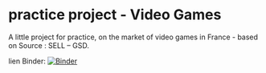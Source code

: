 # practice project - Video Games
A little project for practice, on the market of video games in France - based on Source : SELL – GSD.

lien Binder:
[![Binder](https://mybinder.org/badge_logo.svg)](https://mybinder.org/v2/gh/Gigique/Practice-Project/HEAD)
